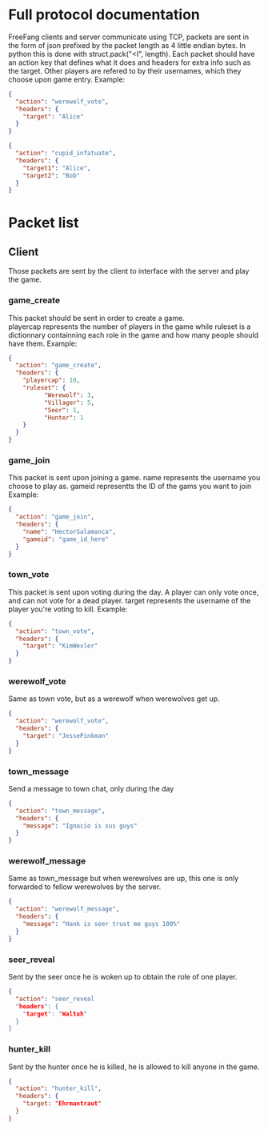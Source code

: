 # Full protocol documentation

FreeFang clients and server communicate using TCP, packets are sent in the form of json prefixed by the packet length as 4 little endian bytes.
In python this is done with struct.pack("<I", length).
Each packet should have an action key that defines what it does and headers for extra info such as the target.
Other players are refered to by their usernames, which they choose upon game entry.
Example:

```json
{
  "action": "werewolf_vote",
  "headers": {
    "target": "Alice"
  }
}
```
```json
{
  "action": "cupid_infatuate",
  "headers": {
    "target1": "Alice",
    "target2": "Bob"
  }
}
```

# Packet list
## Client
Those packets are sent by the client to interface with the server and play the game.

### game_create
This packet should be sent in order to create a game.  
playercap represents the number of players in the game while ruleset is a dictionnary containning each role in the game and how many people should have them.
Example:

```json
{
  "action": "game_create",
  "headers": {
    "playercap": 10,
    "ruleset": {
          "Werewolf": 3,
          "Villager": 5,
          "Seer": 1,
          "Hunter": 1
    }
  }
}
```

### game_join
This packet is sent upon joining a game.
name represents the username you choose to play as.
gameid representts the ID of the gams you want to join
Example:

```json
{
  "action": "game_join",
  "headers": {
    "name": "HectorSalamanca",
    "gameid": "game_id_here"
  }
}
```

### town_vote
This packet is sent upon voting during the day.
A player can only vote once, and can not vote for a dead player.
target represents the username of the player you're voting to kill.
Example:

```json
{
  "action": "town_vote",
  "headers": {
    "target": "KimWexler"
  }
}
```

### werewolf_vote
Same as town vote, but as a werewolf when werewolves get up.

```json
{
  "action": "werewolf_vote",
  "headers": {
    "target": "JessePinkman"
  }
}
```

### town_message
Send a message to town chat, only during the day

```json
{
  "action": "town_message",
  "headers": {
    "message": "Ignacio is sus guys"
  }
}
```

### werewolf_message
Same as town_message but when werewolves are up, this one is only forwarded to fellow werewolves by the server.

```json
{
  "action": "werewolf_message",
  "headers": {
    "message": "Hank is seer trust me guys 100%"
  }
}
```

### seer_reveal
Sent by the seer once he is woken up to obtain the role of one player.

```json
{
  "action": "seer_reveal
  "headers": {
    "target": "Waltuh"
  }
}
```

### hunter_kill
Sent by the hunter once he is killed, he is allowed to kill anyone in the game.

```json
{
  "action": "hunter_kill",
  "headers": {
    "target: "Ehrmantraut"
  }
}
```








